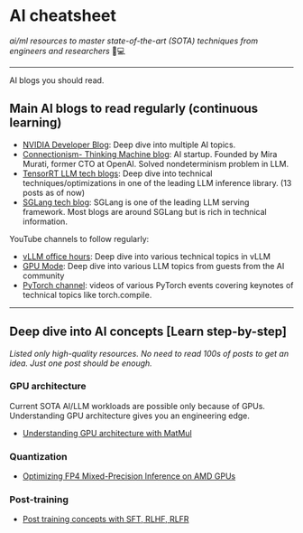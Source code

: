 # AI cheatsheet
*ai/ml resources to master state-of-the-art (SOTA) techniques from engineers and researchers* 🧠💻

---

AI blogs you should read.


## Main AI blogs to read regularly (continuous learning)

* [NVIDIA Developer Blog](https://developer.nvidia.com/blog/): Deep dive into multiple AI topics.
* [Connectionism- Thinking Machine blog](https://thinkingmachines.ai/blog/): AI startup. Founded by Mira Murati, former CTO at OpenAI. Solved nondeterminism problem in LLM.
* [TensorRT LLM tech blogs](https://github.com/NVIDIA/TensorRT-LLM/tree/main/docs/source/blogs/tech_blog): Deep dive into technical techniques/optimizations in one of the leading LLM inference library. (13 posts as of now)
* [SGLang tech blog](https://lmsys.org/blog/): SGLang is one of the leading LLM serving framework. Most blogs are around SGLang but is rich in technical information.

YouTube channels to follow regularly:

* [vLLM office hours](https://www.youtube.com/watch?v=uWQ489ONvng&list=PLbMP1JcGBmSHxp4-lubU5WYmJ9YgAQcf3): Deep dive into various technical topics in vLLM
* [GPU Mode](https://www.youtube.com/@GPUMODE/videos): Deep dive into various LLM topics from guests from the AI community
* [PyTorch channel](https://www.youtube.com/@PyTorch/videos): videos of various PyTorch events covering keynotes of technical topics like torch.compile.

---

## Deep dive into AI concepts [Learn step-by-step]
_Listed only high-quality resources. No need to read 100s of posts to get an idea. Just one post should be enough._

### GPU architecture

Current SOTA AI/LLM workloads are possible only because of GPUs. Understanding GPU architecture gives you an engineering edge.

* [Understanding GPU architecture with MatMul](https://www.aleksagordic.com/blog/matmul)

### Quantization

* [Optimizing FP4 Mixed-Precision Inference on AMD GPUs](https://lmsys.org/blog/2025-09-21-petit-amdgpu/)

### Post-training

* [Post training concepts with SFT, RLHF, RLFR](https://tokens-for-thoughts.notion.site/post-training-101)


